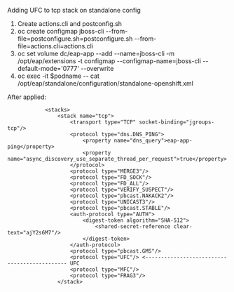Adding UFC to tcp stack on standalone config

1. Create actions.cli and postconfig.sh
2. oc create configmap jboss-cli --from-file=postconfigure.sh=postconfigure.sh --from-file=actions.cli=actions.cli
3. oc set volume dc/eap-app --add --name=jboss-cli -m /opt/eap/extensions -t configmap --configmap-name=jboss-cli --default-mode='0777' --overwrite
4. oc exec -it $podname -- cat /opt/eap/standalone/configuration/standalone-openshift.xml

After applied:
~~~
            <stacks>
                <stack name="tcp">
                    <transport type="TCP" socket-binding="jgroups-tcp"/>
                    <protocol type="dns.DNS_PING">
                        <property name="dns_query">eap-app-ping</property>
                        <property name="async_discovery_use_separate_thread_per_request">true</property>
                    </protocol>
                    <protocol type="MERGE3"/>
                    <protocol type="FD_SOCK"/>
                    <protocol type="FD_ALL"/>
                    <protocol type="VERIFY_SUSPECT"/>
                    <protocol type="pbcast.NAKACK2"/>
                    <protocol type="UNICAST3"/>
                    <protocol type="pbcast.STABLE"/>
                    <auth-protocol type="AUTH">
                        <digest-token algorithm="SHA-512">
                            <shared-secret-reference clear-text="ajY2s6M7"/>
                        </digest-token>
                    </auth-protocol>
                    <protocol type="pbcast.GMS"/>
                    <protocol type="UFC"/> <--------------------------------------------- UFC
                    <protocol type="MFC"/>
                    <protocol type="FRAG3"/>
                </stack>
~~~